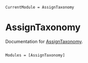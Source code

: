 ```@meta
CurrentModule = AssignTaxonomy
```

# AssignTaxonomy

Documentation for [AssignTaxonomy](https://github.com/EvoArt/AssignTaxonomy.jl).

```@index
```

```@autodocs
Modules = [AssignTaxonomy]
```
